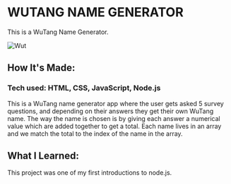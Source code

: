 # WUTANG NAME GENERATOR
This is a WuTang Name Generator.

![Wut](https://user-images.githubusercontent.com/69063941/93087083-12c1a880-f666-11ea-84a5-be7f4b3ecf08.png)

## How It's Made:
### Tech used: HTML, CSS, JavaScript, Node.js

This is a WuTang name generator app where the user gets asked 5 survey questions, and depending on their answers they get their own WuTang name. The way the name is chosen is by giving each answer a numerical value which are added together to get a total. Each name lives in an array and we match the total to the index of the name in the array.

## What I Learned:
This project was one of my first introductions to node.js.
